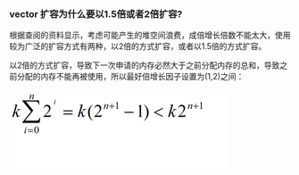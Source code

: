 ### vector 扩容为什么要以1.5倍或者2倍扩容?

根据查阅的资料显示，考虑可能产生的堆空间浪费，成倍增长倍数不能太大，使用较为广泛的扩容方式有两种，以2倍的方式扩容，或者以1.5倍的方式扩容。

以2倍的方式扩容，导致下一次申请的内存必然大于之前分配内存的总和，导致之前分配的内存不能再被使用，所以最好倍增长因子设置为(1,2)之间：

 <img src="imgs/02. vector内存增长机制/20160915175318430.png" >